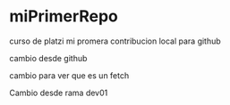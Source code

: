 # miPrimerRepo
curso de platzi
mi promera contribucion local para github

cambio desde github

cambio para ver que es un fetch

Cambio desde rama dev01 
